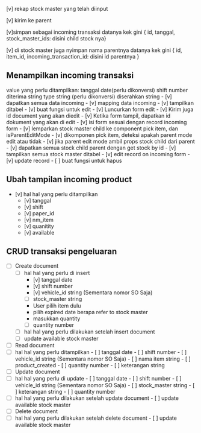 [v] rekap stock master yang telah diinput

[v] kirim ke parent

[v]simpan sebagai incoming transaksi
datanya kek gini { id, tanggal, stock_master_ids: disini child stock nya}

[v] di stock master juga nyimpan nama parentnya
datanya kek gini { id, item_id, incoming_transaction_id: disini id parentnya }

<!-- 28 Desember 2022 -->
## Menampilkan incoming transaksi
value yang perlu ditampilkan:
  tanggal date(perlu dikonversi)
  shift number
  diterima string
  type string (perlu dikonversi)
  diserahkan string
    - [v] dapatkan semua data incoming
    - [v] mapping data incoming
    - [v] tampilkan ditabel
    - [v] buat fungsi untuk edit
      - [v] Luncurkan form edit
      - [v] Kirim juga id document yang akan diedit
      - [v] Ketika form tampil, dapatkan id dokument yang akan di edit
      - [v] isi form sesuai dengan record incoming form
      - [v] lemparkan stock master child ke component pick item, dan isParentEditMode
      - [v] dikomponen pick item, deteksi apakah parent mode edit atau tidak
      - [v] jika parent edit mode ambil props stock child dari parent
      - [v] dapatkan semua stock child parent dengan get stock by id
      - [v] tampilkan semua stock master ditabel
      - [v] edit record on incoming form
      - [v] update record
    - [ ] buat fungsi untuk hapus

<!-- 29 desember 2022 -->
## Ubah tampilan incoming product
  - [v] hal hal yang perlu ditampilkan
    - [v] tanggal
    - [v] shift
    - [v] paper_id
    - [v] nm_item
    - [v] quanitity
    - [v] available

## CRUD transaksi pengeluaran
- [ ] Create document
  - [ ] hal hal yang perlu di insert
    - [v]  tanggal date
    - [v]  shift number
    - [v]  vehicle_id string (Sementara nomor SO Saja)
    - [ ]  stock_master string
      - User pilih item dulu
      - pilih expired date berapa refer to stock master
      - masukkan quantity
    - [ ]  quantity number
  - [ ]  hal hal yang perlu dilakukan setelah insert document
    - [ ]  update available stock master
- [ ]  Read document
  - [ ]  hal hal yang perlu ditampilkan
    - [ ]  tanggal date
    - [ ]  shift number
    - [ ]  vehicle_id string (Sementara nomor SO Saja)
    - [ ]  nama item string
    - [ ]  product_created
    - [ ]  quantity number
    - [ ]  keterangan string
- [ ]  Update document
  - [ ]  hal hal yang perlu di update
    - [ ]  tanggal date
    - [ ]  shift number
    - [ ]  vehicle_id string (Sementara nomor SO Saja)
    - [ ]  stock_master string
    - [ ]  keterangan string
    - [ ]  quantity number
  - [ ]  hal hal yang perlu dilakukan setelah update document
    - [ ]  update available stock master
- [ ]  Delete document
  - [ ]  hal hal yang perlu dilakukan setelah delete document
    - [ ]  update available stock master